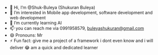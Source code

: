 - 👋 Hi, I’m @Shuk-Buleya (Shukuran Buleya)
- 👀 I’m interested in Mobile app development, software development and web development
- 🌱 I’m currently learning AI
- 📫 you can reach me via 0991958579, buleyashukuran@gmail.com
- 😄 Pronouns: Mr
- ⚡ Fun fact: give me a project of a framework i dont even know and i will deliver 😂 am a quick and dedicated learner

<!---
Shuk-Buleya/Shuk-Buleya is a ✨ special ✨ repository because its `README.md` (this file) appears on your GitHub profile.
You can click the Preview link to take a look at your changes.
--->

